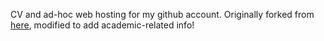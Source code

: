 CV and ad-hoc web hosting for my github account. Originally forked from [here](https://github.com/sharu725/online-cv), modified to add academic-related info!
